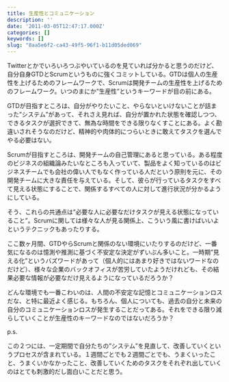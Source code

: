 ```yaml
---
title: 生産性とコミュニケーション
description: ''
date: '2011-03-05T12:47:17.000Z'
categories: []
keywords: []
slug: "8aa5e6f2-ca43-49f5-96f1-b11d05ded069"
---
```

Twitterとかでいろいろつぶやいているのを見ていれば分かると思うのだけど、自分自身GTDとScrumというものに強くコミットしている。GTDは個人の生産性を上げるためのフレームワークで、Scrumは開発チームの生産性を上げるためのフレームワーク。いつのまにか”生産性”というキーワードが目の前にある。

GTDが目指すところは、自分がやりたいこと、やらないといけないことが詰まった”システム”があって、それさえ見れば、自分が置かれた状態を確認しつつ、できるタスクが選択できて、無為な時間をできる限りなくすことにある。よく勘違いされそうなのだけど、精神的や肉体的につらいときに敢えてタスクを選んでやる必要はない。

Scrumが目指すところは、開発チームの自己管理にあると思っている。ある程度のビジネスの組織論みたいなところも入っていて、製品をよく知っているのはビジネスチームでも会社の偉い人でもなく作っている人だという原則を元に、その開発チームに大きな責任を与えている。そして、彼らが行っているタスクをすべて見える状態にすることで、関係するすべての人に対して進行状況が分かるようにしている。

そう、これらの共通点は”必要な人に必要なだけタスクが見える状態になっていること”。Scrumに関しては様々な人が見る関係上、こういう風に書けばいいよというテクニックもあったりする。

ここ数ヶ月間、GTDやらScrumと関係のない環境にいたりするのだけど、一番気になるのは憶測や推測に基づく不安定な決定がずいぶん多いこと。一時期”見える化”というバズワードがあって（個人的にはあまり好きではないワードなのだけど）、様々な企業のバックオフィスが苦労していたようだけれども、その結果必要な情報が必要なだけ見えるようになっているだろうか？

どんな環境でも一番こわいのは、人間の不安定な記憶とコミュニケーションロスだな、と特に最近よく感じる。もちろん、個人についても、過去の自分と未来の自分のコミュニケーションロスが発生することだってある。それをできる限り減らしていくことが生産性のキーワードなのではないだろうか？

p.s.

この２つには、一定期間で自分たちの”システム”を見直して、改善していくというプロセスが含まれている。１週間ごとでも２週間ごとでも、うまくいったこと、うまくいかなかったこと、改善していくためのタスクをそれぞれ出していくのはとても刺激的だし面白いことだと思う。